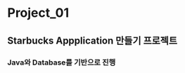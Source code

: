 
# Project_01                                 
## Starbucks Appplication 만들기 프로젝트               
### Java와 Database를 기반으로 진행

